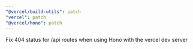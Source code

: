 ```yaml
---
"@vercel/build-utils": patch
"vercel": patch
"@vercel/hono": patch
---
```


Fix 404 status for /api routes when using Hono with the vercel dev server
